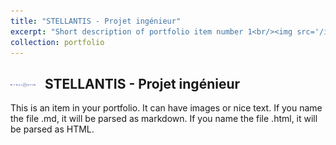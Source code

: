 ```yaml
---
title: "STELLANTIS - Projet ingénieur"
excerpt: "Short description of portfolio item number 1<br/><img src='/images/500x300.png'>"
collection: portfolio
---
```


<h2>
  <img src="/images/stellantis-logo.png" alt="Stellantis" style="width:40px; height:auto; margin-right:10px; vertical-align:middle;">
  STELLANTIS - Projet ingénieur
</h2>

This is an item in your portfolio. It can have images or nice text. If you name the file .md, it will be parsed as markdown. If you name the file .html, it will be parsed as HTML.
